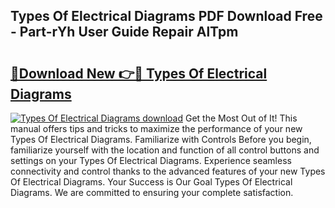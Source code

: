 ## Types Of Electrical Diagrams PDF Download Free - Part-rYh User Guide Repair AlTpm

# <h2><a href="http://dfmi6u.blite.top/?on=Types+Of+Electrical+Diagrams">🔗Download New 👉🔴 Types Of Electrical Diagrams</a></h2>

[![Types Of Electrical Diagrams download](https://i.imgur.com/lujVjoI.png)](http://dfmi6u.blite.top/?on=Types+Of+Electrical+Diagrams)
Get the Most Out of It! This manual offers tips and tricks to maximize the performance of your new Types Of Electrical Diagrams. Familiarize with Controls Before you begin, familiarize yourself with the location and function of all control buttons and settings on your Types Of Electrical Diagrams. Experience seamless connectivity and control thanks to the advanced features of your new Types Of Electrical Diagrams. Your Success is Our Goal Types Of Electrical Diagrams. We are committed to ensuring your complete satisfaction.
